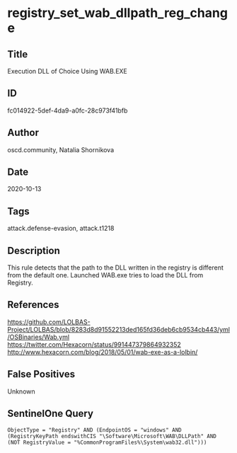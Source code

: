 # registry_set_wab_dllpath_reg_change

## Title
Execution DLL of Choice Using WAB.EXE

## ID
fc014922-5def-4da9-a0fc-28c973f41bfb

## Author
oscd.community, Natalia Shornikova

## Date
2020-10-13

## Tags
attack.defense-evasion, attack.t1218

## Description
This rule detects that the path to the DLL written in the registry is different from the default one. Launched WAB.exe tries to load the DLL from Registry.

## References
https://github.com/LOLBAS-Project/LOLBAS/blob/8283d8d91552213ded165fd36deb6cb9534cb443/yml/OSBinaries/Wab.yml
https://twitter.com/Hexacorn/status/991447379864932352
http://www.hexacorn.com/blog/2018/05/01/wab-exe-as-a-lolbin/

## False Positives
Unknown

## SentinelOne Query
```
ObjectType = "Registry" AND (EndpointOS = "windows" AND (RegistryKeyPath endswithCIS "\Software\Microsoft\WAB\DLLPath" AND (NOT RegistryValue = "%CommonProgramFiles%\System\wab32.dll")))

```